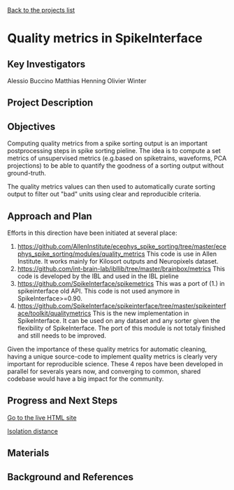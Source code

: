[Back to the projects list](../../)


# Quality metrics in SpikeInterface

## Key Investigators


Alessio Buccino
Matthias Henning
Olivier Winter


## Project Description

## Objectives

Computing quality metrics from a spike sorting output is an important postprocessing steps in spike sorting pieline.
The idea is to compute a set metrics of unsupervised metrics (e.g.based on spiketrains, waveforms, PCA projections)
to be able to quantify the goodness of a sorting output without ground-truth.

The quality metrics values can then used to automatically curate sorting output to filter out "bad" units using clear and reproducible criteria.


## Approach and Plan

Efforts in this direction have been initiated at several place:

  1. https://github.com/AllenInstitute/ecephys_spike_sorting/tree/master/ecephys_spike_sorting/modules/quality_metrics
     This code is use in Allen Institute.
     It works mainly for Kilosort outputs and Neuropixels dataset.
  2. https://github.com/int-brain-lab/ibllib/tree/master/brainbox/metrics
     This code is developed by the IBL and used in the IBL pieline
  3. https://github.com/SpikeInterface/spikemetrics
     This was a port of (1.) in spikeinterface old API.
     This code is not used anymore in SpikeInterface>=0.90.
  4. https://github.com/SpikeInterface/spikeinterface/tree/master/spikeinterface/toolkit/qualitymetrics
     This is the new implementation in SpikeInterface.
     It can be used on any dataset and any sorter given the flexibility of SpikeInterface.
     The port of this module is not totaly finished and still needs to be improved.

Given the importance of these quality metrics for automatic cleaning, having a unique source-code to implement quality metrics is clearly very important for reproducible science.
These 4 repos have been developed in parallel for severals years now, and converging to common, shared codebase would have a big impact for the community.


## Progress and Next Steps


[Go to the live HTML site](https://catalystneuro.github.io/spike-sorting-hackathon/)

[Isolation distance](https://github.com/scratchrealm/spike-sorting-hackathon/blob/metrics/projects/quality-metric-in-si/isolation_distance.rst)

## Materials


## Background and References

